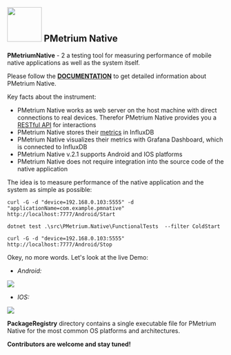 ## <img src="Assets/PMetriumNativeLogo.png" width="80" height="80"> PMetrium Native


**PMetriumNative** - 2 a testing tool for measuring performance of mobile native applications as well as the system itself.

Please follow the **[DOCUMENTATION](https://parimatch-tech.github.io/PMetriumNative/)** to get detailed information about PMetrium Native. 

Key facts about the instrument:
- PMetrium Native works as web server on the host machine with direct connections to real devices. Therefor PMetrium Native provides you a [RESTful API](https://parimatch-tech.github.io/PMetriumNative/tools/pmetrium-native/architecture/development/pmetrium-api) for interactions
- PMetrium Native stores their [metrics](https://parimatch-tech.github.io/PMetriumNative/tools/pmetrium-native/architecture/development/pmetrium-metrics-android) in InfluxDB
- PMetrium Native visualizes their metrics with Grafana Dashboard, which is connected to InfluxDB
- PMetrium Native v.2.1 supports Android and IOS platforms
- PMetrium Native does not require integration into the source code of the native application

The idea is to measure performance of the native application and the system as simple as possible:

```shell
curl -G -d "device=192.168.0.103:5555" -d "applicationName=com.example.pmnative" http://localhost:7777/Android/Start

dotnet test .\src\PMetrium.Native\FunctionalTests  --filter ColdStart

curl -G -d "device=192.168.0.103:5555" http://localhost:7777/Android/Stop
```

Okey, no more words. Let's look at the live Demo:
- *Android:*

<img src="Assets/AndroidDemo.gif">

- *IOS:*

<img src="Assets/IOSDemo.gif">

**PackageRegistry** directory contains a single executable file for PMetrium Native for the most common OS platforms and architectures.

**Contributors are welcome and stay tuned!**



 